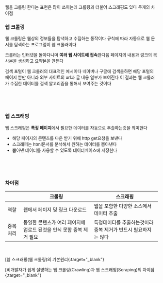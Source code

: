 웹을 크롤링 한다는 표현은 많이 쓰이는데 크롤링과 더불어 스크래핑도 있다 두개의 차이점

### 웹 크롤링

웹 크롤링은 웹상의 정보들을 탐색하고 수집하는 동작이다 규칙에 따라 자동으로 웹 문서를 탐색하는 프로그램이 웹 크롤러이다

크롤러는 인터넷을 돌아다니며 **여러 웹 사이트에 접속**한다음 페이지의 내용과 링크의 복사본을 생성하고 요약본을 만든다

검색 포털이 웹 크롤러의 대표적인 예시이다 네이버나 구글에 검색을하면 해당 포털의 페이지 뿐만 아니라 외부 사이트의 url과 글 내용 일부가 보여진다 이 결과는 웹 크롤러가 수집한 데이터를 검색 알고리즘을 통해서 보여주는 것이다

&nbsp;

&nbsp;

### 웹 스크래핑

웹 스크래핑은 **특정 페이지**에서 필요한 데이터를 자동으로 추출하는것을 의미한다

- 해당 페이지의 콘텐츠를 다운 받기 위해 http get요청을 보낸다
- 스크래퍼는 html문서를 분석해서 원하는 데이터를 뽑아낸다
- 뽑아낸 데이터를 사용할 수 있도록 데이터베이스에 저장한다

&nbsp;

&nbsp;

### 차이점

|  | 크롤링 | 스크래핑 |
| --- | --- | --- |
| 역할 | 웹에서 페이지 및 링크 다운로드 | 웹을 포함한 다양한 소스에서 데이터 추출 |
| 중복 처리 | 동일한 콘텐츠가 여러 페이지에 업로드 된것을 인식 못함 중복 제거 필요 | 특정데이터를 추출하는것이라 중복 제거가 반드시 필요하지는 않다 |

&nbsp;

[웹 스크래핑(웹 크롤링)의 기본원리{:target="_blank"}

[비개발자가 쉽게 설명하는 웹 크롤링(Crawling)과 웹 스크래핑(Scraping)의 차이점{:target="_blank"}